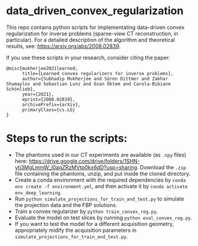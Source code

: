 # data_driven_convex_regularization
This repo contains python scripts for implementating data-driven convex regularization for inverse problems (sparse-view CT reconstruction, in particular). For a detailed description of the algorithm and theoretical results, see: https://arxiv.org/abs/2008.02839.

If you use these scripts in your research, consider citing the paper:
```
@misc{mukherjee2021learned,
      title={Learned convex regularizers for inverse problems}, 
      author={Subhadip Mukherjee and Sören Dittmer and Zakhar Shumaylov and Sebastian Lunz and Ozan Öktem and Carola-Bibiane Schönlieb},
      year={2021},
      eprint={2008.02839},
      archivePrefix={arXiv},
      primaryClass={cs.LG}
}
```
# Steps to run the scripts:
* The phantoms used in our CT experiments are available (as `.npy` files) here: https://drive.google.com/drive/folders/1SHN-yti3MgLmmW_l0agZRzMVtp0kx6dD?usp=sharing. Download the `.zip` file containing the phantoms, unzip, and put inside the cloned directory.
* Create a conda environment with the required dependencies by `conda env create -f environment.yml`, and then activate it by `conda activate env_deep_learning`. 
* Run `python simulate_projections_for_train_and_test.py` to simulate the projection data and the FBP solutions. 
* Train a convex regularizer by `python train_convex_reg.py`. 
* Evaluate the model on test slices by running `python eval_convex_reg.py`. 
* If you want to test the model for a different acquisition geometry, appropriately midify the acquisition parameters in `simulate_projections_for_train_and_test.py`.  
